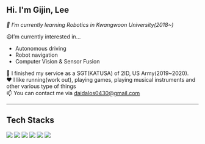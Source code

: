 ## **Hi. I'm Gijin, Lee**

_🤖 I’m currently learning Robotics in Kwangwoon University(2018~)_

😃I’m currently interested in...
- Autonomous driving
- Robot navigation 
- Computer Vision & Sensor Fusion

🔫 I finished my service as a SGT(KATUSA) of 2ID, US Army(2019~2020).  
❤️ I like running(work out), playing games, playing musical instruments and other various type of things  
📫 You can contact me via daidalos0430@gmail.com

-----------------------------------------------------------------------------------------------------------------------------

## **Tech Stacks**

<img src="https://img.shields.io/badge/C-A8B9CC?style=flat-square&logo=C&logoColor=white"/></a>
<img src="https://img.shields.io/badge/C++-00599C?style=flat-square&logo=C%2B%2B&logoColor=white"/></a>
<img src="https://img.shields.io/badge/Python-3766AB?style=flat-square&logo=Python&logoColor=white"/></a>
<img src="https://img.shields.io/badge/OpenCV-5C3EE8?style=flat-square&logo=OpenCV&logoColor=white"/></a>
<img src="https://img.shields.io/badge/PyTorch-EE4C2C?style=flat-square&logo=PyTorch&logoColor=white"/></a>
<img src="https://img.shields.io/badge/Java-007396?style=flat-square&logo=Java&logoColor=white"/></a>

<!---
Daidalos99/Daidalos99 is a ✨ special ✨ repository because its `README.md` (this file) appears on your GitHub profile.
You can click the Preview link to take a look at your changes.
--->
